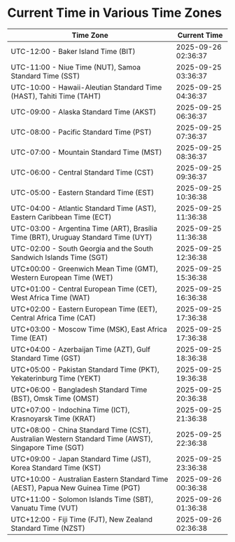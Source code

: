 # Current Time in Various Time Zones

| Time Zone | Current Time |
|-----------|--------------|
| UTC-12:00 - Baker Island Time (BIT) | 2025-09-26 02:36:37 |
| UTC-11:00 - Niue Time (NUT), Samoa Standard Time (SST) | 2025-09-25 03:36:37 |
| UTC-10:00 - Hawaii-Aleutian Standard Time (HAST), Tahiti Time (TAHT) | 2025-09-25 04:36:37 |
| UTC-09:00 - Alaska Standard Time (AKST) | 2025-09-25 06:36:37 |
| UTC-08:00 - Pacific Standard Time (PST) | 2025-09-25 07:36:37 |
| UTC-07:00 - Mountain Standard Time (MST) | 2025-09-25 08:36:37 |
| UTC-06:00 - Central Standard Time (CST) | 2025-09-25 09:36:37 |
| UTC-05:00 - Eastern Standard Time (EST) | 2025-09-25 10:36:38 |
| UTC-04:00 - Atlantic Standard Time (AST), Eastern Caribbean Time (ECT) | 2025-09-25 11:36:38 |
| UTC-03:00 - Argentina Time (ART), Brasília Time (BRT), Uruguay Standard Time (UYT) | 2025-09-25 11:36:38 |
| UTC-02:00 - South Georgia and the South Sandwich Islands Time (SGT) | 2025-09-25 12:36:38 |
| UTC±00:00 - Greenwich Mean Time (GMT), Western European Time (WET) | 2025-09-25 15:36:38 |
| UTC+01:00 - Central European Time (CET), West Africa Time (WAT) | 2025-09-25 16:36:38 |
| UTC+02:00 - Eastern European Time (EET), Central Africa Time (CAT) | 2025-09-25 17:36:38 |
| UTC+03:00 - Moscow Time (MSK), East Africa Time (EAT) | 2025-09-25 17:36:38 |
| UTC+04:00 - Azerbaijan Time (AZT), Gulf Standard Time (GST) | 2025-09-25 18:36:38 |
| UTC+05:00 - Pakistan Standard Time (PKT), Yekaterinburg Time (YEKT) | 2025-09-25 19:36:38 |
| UTC+06:00 - Bangladesh Standard Time (BST), Omsk Time (OMST) | 2025-09-25 20:36:38 |
| UTC+07:00 - Indochina Time (ICT), Krasnoyarsk Time (KRAT) | 2025-09-25 21:36:38 |
| UTC+08:00 - China Standard Time (CST), Australian Western Standard Time (AWST), Singapore Time (SGT) | 2025-09-25 22:36:38 |
| UTC+09:00 - Japan Standard Time (JST), Korea Standard Time (KST) | 2025-09-25 23:36:38 |
| UTC+10:00 - Australian Eastern Standard Time (AEST), Papua New Guinea Time (PGT) | 2025-09-26 00:36:38 |
| UTC+11:00 - Solomon Islands Time (SBT), Vanuatu Time (VUT) | 2025-09-26 01:36:38 |
| UTC+12:00 - Fiji Time (FJT), New Zealand Standard Time (NZST) | 2025-09-26 02:36:38 |
